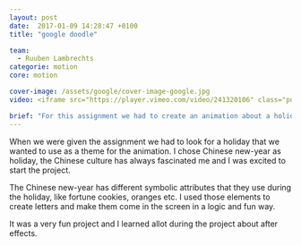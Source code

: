 ```yaml
---
layout: post
date:  2017-01-09 14:28:47 +0100
title: "google doodle"

team:
  - Ruuben Lambrechts
categorie: motion
core: motion

cover-image: /assets/google/cover-image-google.jpg
video: <iframe src="https://player.vimeo.com/video/241320106" class="post__video" width="550" height="360" frameborder="0" webkitallowfullscreen mozallowfullscreen allowfullscreen ></iframe>

brief: "For this assignment we had to create an animation about a holiday for the google header. We had to build-up 'Google' in minimum 10sec."
---
```

When we were given the assignment we had to look for a holiday that we wanted to use as a theme for the animation. I chose Chinese new-year as holiday, the Chinese culture has always fascinated me and I was excited to start the project.

The Chinese new-year has different symbolic attributes that they use during the holiday, like fortune cookies, oranges etc. I used those elements to create letters and make them come in the screen in a logic and fun way.

It was a very fun project and I learned allot during the project about after effects.
